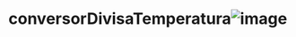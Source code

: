 # conversorDivisaTemperatura![image](https://user-images.githubusercontent.com/65370044/229904814-0394ebac-e64a-4363-8233-55a5d5022e73.png)
